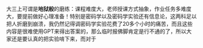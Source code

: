 大三上可谓是**地狱般**的磨练：课程难度大，老师授课方式抽象，作业任务多难度大，要提前做好心理准备！特别是密码学以及密码学实验还有信息论，这两科足以把人折磨到崩溃，我仍然记得调密码学实验花费了20多个小时的痛苦，而且这些内容是很难使用GPT来得出答案的，那么临时报佛脚肯定是行不通的了，所以大家还是要认真的把实验啃下来，而对于

